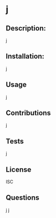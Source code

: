 # j
## Description:
j
## Installation:
j
## Usage
j
## Contributions
j
## Tests
j
## License
ISC
## Questions
j
j
